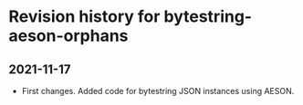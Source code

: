 # Revision history for bytestring-aeson-orphans

## 2021-11-17
* First changes. Added code for bytestring JSON instances using AESON.
